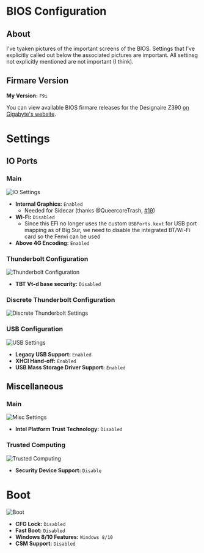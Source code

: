 # BIOS Configuration

## About
I've tyaken pictures of the important screens of the BIOS. Settings that I've explicitly called out below the associated pictures are important. All settinsg not explicitly mentioned are not important (I think).

## Firmare Version
**My Version:** `F9i`

You can view available BIOS firmare releases for the Designaire Z390 [on Gigabyte's website](https://www.gigabyte.com/Motherboard/Z390-DESIGNARE-rev-10/support#support-dl-bios).

# Settings
## IO Ports
### Main
![IO Settings](images/settings-io.jpeg)

- **Internal Graphics:** `Enabled` 
  - Needed for Sidecar (thanks @QueercoreTrash, [#19](https://github.com/baughmann/designaire-z390-intel-i9-9900k-opencore/issues/19))
- **Wi-Fi:** `Disabled`
  - Since this EFI no longer uses the custom `USBPorts.kext` for USB port mapping as of Big Sur, we need to disable the integrated BT/Wi-Fi card so the Fenvi can be used
- **Above 4G Encoding:** `Enabled`

### Thunderbolt Configuration
![Thunderbolt Configuration](images/settings-io-thunderbolt.jpeg)

- **TBT Vt-d base security:** `Disabled`

### Discrete Thunderbolt Configuration
![Discrete Thunderbolt Settings](images/settings-io-thunderbolt-discrete.jpeg)

### USB Configuration
![USB Settings](images/settings-io-usb.jpeg)

- **Legacy USB Support:** `Enabled`
- **XHCI Hand-off:** `Enabled`
- **USB Mass Storage Driver Support:** `Enabled`

## Miscellaneous
### Main
![Misc Settings](images/settings-misc.jpeg)

- **Intel Platform Trust Technology:** `Disabled`

### Trusted Computing
![Trusted Computing](images/settings-misc-trusted_computing.jpeg)

- **Security Device Support:** `Disable`

# Boot
![Boot](images/boot.jpeg)

- **CFG Lock:** `Disabled`
- **Fast Boot:** `Disabled`
- **Windows 8/10 Features:** `Windows 8/10`
- **CSM Support:** `Disabled`
